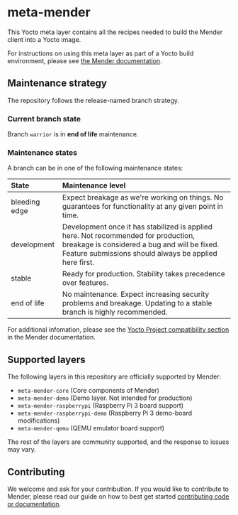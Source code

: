 # meta-mender

This Yocto meta layer contains all the recipes needed to build the Mender client into a Yocto image.

For instructions on using this meta layer as part of a Yocto build environment, please see [the Mender documentation](https://docs.mender.io/system-updates-yocto-project).

## Maintenance strategy

The repository follows the release-named branch strategy.

### Current branch state

Branch `warrior` is in **end of life** maintenance.

### Maintenance states

A branch can be in one of the following maintenance states:

| State | Maintenance level |
| :---- | :---------------- |
| bleeding edge | Expect breakage as we're working on things. No guarantees for functionality at any given point in time. |
| development | Development once it has stabilized is applied here. Not recommended for production, breakage is considered a bug and will be fixed. Feature submissions should always be applied here first. |
| stable | Ready for production. Stability takes precedence over features. |
| end of life | No maintenance. Expect increasing security problems and breakage. Updating to a stable branch is highly recommended. |

For additional infomation, please see the [Yocto Project compatibility section](https://docs.mender.io/overview/compatibility#mender-client-and-yocto-project-version) in the Mender documentation.

## Supported layers

The following layers in this repository are officially supported by Mender:

* `meta-mender-core` (Core components of Mender)
* `meta-mender-demo` (Demo layer. Not intended for production)
* `meta-mender-raspberrypi` (Raspberry Pi 3 board support)
* `meta-mender-raspberrypi-demo` (Raspberry Pi 3 demo-board modifications)
* `meta-mender-qemu` (QEMU emulator board support)

The rest of the layers are community supported, and the response to issues may vary.

## Contributing

We welcome and ask for your contribution. If you would like to contribute to Mender, please read our guide on how to best get started [contributing code or documentation](https://github.com/mendersoftware/mender/blob/master/CONTRIBUTING.md).

